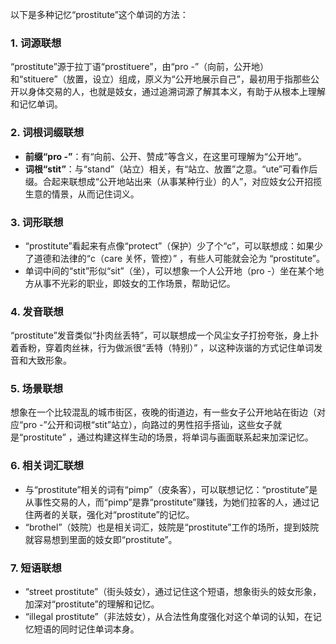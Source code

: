 以下是多种记忆“prostitute”这个单词的方法：

### 1. 词源联想
“prostitute”源于拉丁语“prostituere”，由“pro -”（向前，公开地）和“stituere”（放置，设立）组成，原义为“公开地展示自己”，最初用于指那些公开以身体交易的人，也就是妓女，通过追溯词源了解其本义，有助于从根本上理解和记忆单词。

### 2. 词根词缀联想
 - **前缀“pro -”**：有“向前、公开、赞成”等含义，在这里可理解为“公开地”。
 - **词根“stit”**：与“stand”（站立）相关，有“站立、放置”之意。“ute”可看作后缀。合起来联想成“公开地站出来（从事某种行业）的人”，对应妓女公开招揽生意的情景，从而记住词义。

### 3. 词形联想
 - “prostitute”看起来有点像“protect”（保护）少了个“c”，可以联想成：如果少了道德和法律的“c（care 关怀，管控）” ，有些人可能就会沦为 “prostitute”。
 - 单词中间的“stit”形似“sit”（坐），可以想象一个人公开地（pro -）坐在某个地方从事不光彩的职业，即妓女的工作场景，帮助记忆。

### 4. 发音联想
“prostitute”发音类似“扑肉丝丢特”，可以联想成一个风尘女子打扮夸张，身上扑着香粉，穿着肉丝袜，行为做派很“丢特（特别）” ，以这种诙谐的方式记住单词发音和大致形象。

### 5. 场景联想
想象在一个比较混乱的城市街区，夜晚的街道边，有一些女子公开地站在街边（对应“pro -”公开和词根“stit”站立），向路过的男性招手搭讪，这些女子就是“prostitute” ，通过构建这样生动的场景，将单词与画面联系起来加深记忆。

### 6. 相关词汇联想
 - 与“prostitute”相关的词有“pimp”（皮条客），可以联想记忆：“prostitute”是从事性交易的人，而“pimp”是靠“prostitute”赚钱，为她们拉客的人，通过记住两者的关联，强化对“prostitute”的记忆。
 - “brothel”（妓院）也是相关词汇，妓院是“prostitute”工作的场所，提到妓院就容易想到里面的妓女即“prostitute”。

### 7. 短语联想
 - “street prostitute”（街头妓女），通过记住这个短语，想象街头的妓女形象，加深对“prostitute”的理解和记忆。
 - “illegal prostitute”（非法妓女），从合法性角度强化对这个单词的认知，在记忆短语的同时记住单词本身。 